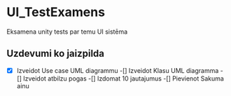 # UI_TestExamens
Eksamena unity tests par temu UI sistēma

## Uzdevumi ko jaizpilda
-[x] Izveidot Use case UML diagrammu
-[] Izveidot Klasu UML diagramma
-[] Izveidot atbilzu pogas 
-[] Izdomat 10 jautajumus
-[] Pievienot Sakuma ainu
